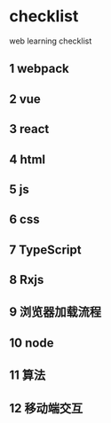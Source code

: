 # checklist
web learning checklist

## 1 webpack

## 2 vue

## 3 react

## 4 html

## 5 js

## 6 css

## 7 TypeScript

## 8 Rxjs

## 9 浏览器加载流程

## 10 node

## 11 算法

## 12 移动端交互
